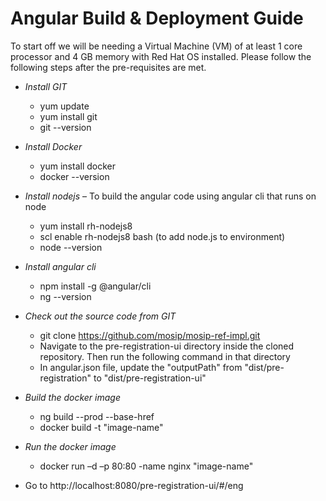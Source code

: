 # Angular Build &amp; Deployment Guide

To start off we will be needing a Virtual Machine (VM) of at least 1 core processor and 4 GB memory with Red Hat OS installed. Please follow the following steps after the pre-requisites are met.

- *Install GIT* 
  - yum update 
  - yum install git 
  - git --version

- *Install Docker* 
  - yum install docker 
  - docker --version 
  
- *Install nodejs* – To build the angular code using angular cli that runs on node
  - yum install rh-nodejs8 
  - scl enable rh-nodejs8 bash (to add node.js to environment)
  - node --version 
  
- *Install angular cli* 
  - npm install -g @angular/cli 
  - ng --version 

- *Check out the source code from GIT* 
  - git clone https://github.com/mosip/mosip-ref-impl.git
  - Navigate to the pre-registration-ui directory inside the cloned repository. Then run the following command in that directory
  - In angular.json file, update the "outputPath" from "dist/pre-registration" to "dist/pre-registration-ui"

  
- *Build the docker image* 
  - ng build --prod --base-href 
  - docker build -t "image-name"
  
- *Run the docker image* 
  - docker run –d –p 80:80 -name nginx "image-name" 

- Go to http://localhost:8080/pre-registration-ui/#/eng
